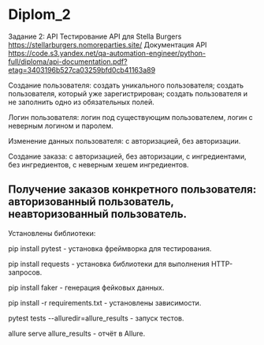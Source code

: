 # Diplom_2
Задание 2: API 
Тестирование API для Stella Burgers https://stellarburgers.nomoreparties.site/
Документация API https://code.s3.yandex.net/qa-automation-engineer/python-full/diploma/api-documentation.pdf?etag=3403196b527ca03259bfd0cb41163a89

Создание пользователя:
создать уникального пользователя;
создать пользователя, который уже зарегистрирован;
создать пользователя и не заполнить одно из обязательных полей.

Логин пользователя:
логин под существующим пользователем,
логин с неверным логином и паролем.

Изменение данных пользователя:
с авторизацией,
без авторизации.

Создание заказа:
с авторизацией,
без авторизации,
с ингредиентами,
без ингредиентов,
с неверным хешем ингредиентов.

Получение заказов конкретного пользователя:
авторизованный пользователь,
неавторизованный пользователь.
---

Установлены библиотеки:

pip install pytest - установка фреймворка для тестирования.

pip install requests - установка библиотеки для выполнения HTTP-запросов.

pip install faker - генерация фейковых данных.


pip install -r requirements.txt - установлены зависимости.

pytest tests --alluredir=allure_results - запуск тестов.

allure serve allure_results - отчёт в Allure.




